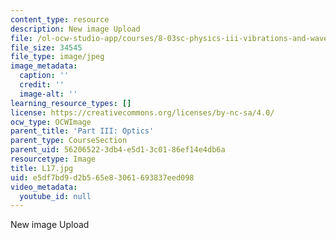 ```yaml
---
content_type: resource
description: New image Upload
file: /ol-ocw-studio-app/courses/8-03sc-physics-iii-vibrations-and-waves-fall-2016/e5df7bd9d2b565e83061693837eed098_L17.jpg
file_size: 34545
file_type: image/jpeg
image_metadata:
  caption: ''
  credit: ''
  image-alt: ''
learning_resource_types: []
license: https://creativecommons.org/licenses/by-nc-sa/4.0/
ocw_type: OCWImage
parent_title: 'Part III: Optics'
parent_type: CourseSection
parent_uid: 56206522-3db4-e5d1-3c01-86ef14e4db6a
resourcetype: Image
title: L17.jpg
uid: e5df7bd9-d2b5-65e8-3061-693837eed098
video_metadata:
  youtube_id: null
---
```

New image Upload
